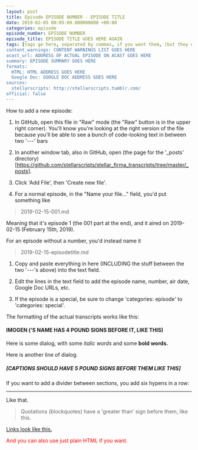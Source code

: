 ```yaml
---
layout: post
title: Episode EPISODE NUMBER - EPISODE TITLE
date: 2019-02-05 00:05:09.000000000 +00:00
categories: episode
episode_number: EPISODE NUMBER
episode_title: EPISODE TITLE GOES HERE AGAIN
tags: [tags go here, separated by commas, if you want them, (but they don't actually work on GitHub Pages)]
content_warnings: CONTENT WARNINGS LIST GOES HERE
acast_url: ADDRESS OF ACTUAL EPISODE ON ACAST GOES HERE
summary: EPISODE SUMMARY GOES HERE
formats:
  HTML: HTML ADDRESS GOES HERE
  Google Doc: GOOGLE DOC ADDRESS GOES HERE
sources:
  stellarscripts: http://stellarscripts.tumblr.com/
official: false
---
```


How to add a new episode:

1. In GitHub, open this file in "Raw" mode (the "Raw" button is in the upper right corner). You'll know you're looking at the right version of the file because you'll be able to see a bunch of code-looking text in between two '---' bars

1. In another window tab, also in GitHub, open (the page for the '\_posts' directory)[https://github.com/stellarscripts/stellar_firma_transcripts/tree/master/_posts].

1. Click 'Add File', then 'Create new file'.

1. For a normal episode, in the "Name your file..." field, you'd put something like

> 2019-02-15-001.md

Meaning that it's episode 1 (the 001 part at the end), and it aired on 2019-02-15 (February 15th, 2019).

For an episode without a number, you'd instead name it

> 2019-02-15-episodetitle.md

1. Copy and paste everything in here (INCLUDING the stuff between the two '---'s above) into the text field.

1. Edit the lines in the text field to add the episode name, number, air date, Google Doc URLs, etc.

1. If the episode is a special, be sure to change 'categories: episode' to 'categories: special'.

The formatting of the actual transcripts works like this: 

#### IMOGEN ('S NAME HAS 4 POUND SIGNS BEFORE IT, LIKE THIS)

Here is some dialog, with some *italic words* and some __bold words.__

Here is another line of dialog.

##### [CAPTIONS SHOULD HAVE 5 POUND SIGNS BEFORE THEM LIKE THIS]

If you want to add a divider between sections, you add six hypens in a row:

------

Like that.

> Quotations (blockquotes) have a 'greater than' sign before them, like this.

[Links look like this.](http://www.example.com/)

<span style="color: red;">And you can also use just plain HTML if you want.</span>